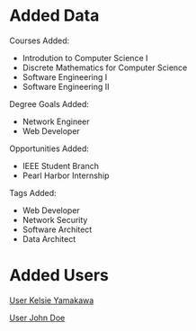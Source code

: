 # Added Data
Courses Added:
* Introdution to Computer Science I
* Discrete Mathematics for Computer Science
* Software Engineering I
* Software Engineering II

Degree Goals Added:
 * Network Engineer
 * Web Developer

Opportunities Added:
* IEEE Student Branch
* Pearl Harbor Internship

Tags Added:
* Web Developer
* Network Security
* Software Architect
* Data Architect

# Added Users
[User Kelsie Yamakawa](https://raw.githubusercontent.com/kelsieayamakawa/radgrad-data-model-experiment/master/doc/images/user-ky.png)

[User John Doe](https://raw.githubusercontent.com/kelsieayamakawa/radgrad-data-model-experiment/master/doc/images/user-jd.png)